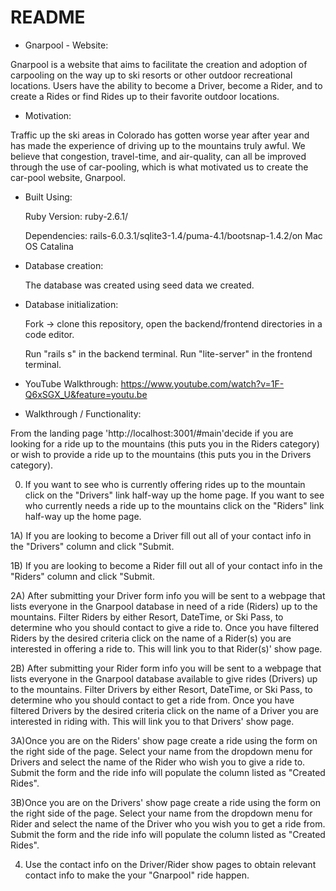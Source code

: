 # README

* Gnarpool - Website:

Gnarpool is a website that aims to facilitate the creation and adoption of carpooling on the way up to ski resorts or other outdoor recreational locations. Users have the ability to become a Driver, become a Rider, and to create a Rides or find Rides up to their favorite outdoor locations.

* Motivation:

Traffic up the ski areas in Colorado has gotten worse year after year and has made the experience of driving up to the mountains truly awful. We believe that congestion, travel-time, and air-quality, can all be improved through the use of car-pooling, which is what motivated us to create the car-pool website, Gnarpool.

* Built Using:

  Ruby Version: ruby-2.6.1/

  Dependencies: rails-6.0.3.1/sqlite3-1.4/puma-4.1/bootsnap-1.4.2/on Mac OS Catalina

* Database creation:

  The database was created using seed data we created.

* Database initialization:

  Fork -> clone this repository, open the backend/frontend directories in a code editor.

  Run "rails s" in the backend terminal. Run "lite-server" in the frontend terminal.

* YouTube Walkthrough:
  https://www.youtube.com/watch?v=1F-Q6xSGX_U&feature=youtu.be

* Walkthrough / Functionality:

From the landing page 'http://localhost:3001/#main'decide if you are looking for a ride up to the mountains (this puts you in the Riders category) or wish to provide a ride up to the mountains (this puts you in the Drivers category).

0) If you want to see who is currently offering rides up to the mountain click on the "Drivers" link half-way up the home page. If you want to see who currently needs a ride up to the mountains click on the "Riders" link half-way up the home page.

1A) If you are looking to become a Driver fill out all of your contact info in the "Drivers" column and click "Submit.

1B) If you are looking to become a Rider fill out all of your contact info in the "Riders" column and click "Submit.

2A) After submitting your Driver form info you will be sent to a webpage that lists everyone in the Gnarpool database in need of a ride (Riders) up to the mountains. Filter Riders by either Resort, DateTime, or Ski Pass, to determine who you should contact to give a ride to. Once you have filtered Riders by the desired criteria click on the name of a Rider(s) you are interested in offering a ride to. This will link you to that Rider(s)' show page.

2B) After submitting your Rider form info you will be sent to a webpage that lists everyone in the Gnarpool database available to give rides (Drivers) up to the mountains. Filter Drivers by either Resort, DateTime, or Ski Pass, to determine who you should contact to get a ride from. Once you have filtered Drivers by the desired criteria click on the name of a Driver you are interested in riding with. This will link you to that Drivers' show page.

3A)Once you are on the Riders' show page create a ride using the form on the right side of the page. Select your name from the dropdown menu for Drivers and select the name of the Rider who wish you to give a ride to. Submit the form and the ride info will populate the column listed as "Created Rides". 

3B)Once you are on the Drivers' show page create a ride using the form on the right side of the page. Select your name from the dropdown menu for Rider and select the name of the Driver who you wish you to get a ride from. Submit the form and the ride info will populate the column listed as "Created Rides".

4) Use the contact info on the Driver/Rider show pages to obtain relevant contact info to make the your "Gnarpool" ride happen. 

